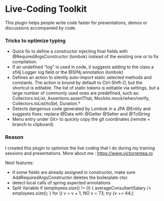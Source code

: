 # Live-Coding Toolkit
<!-- Plugin description -->
This plugin helps people write code faster for presentations, demos or discussions accompanied by code.

### Tricks to optimize typing
- Quick fix to define a constructor injecting final fields with @RequiredArgsConstructor (lombok) instead of the existing one or to fix compilation.
- If an undefined "log" is used in code, it suggests adding to the class a sfl4j Logger log field or the @Slf4j annotation (lombok)
- Defines an action to silently auto-import static selected methods and constants. The action is bound by default
  to Ctrl-Shift-O, but the shortcut is editable. The list of static tokens is editable via settings, but a large number
  of commonly used ones are predefined, such as:
  Collectors.toList, Assertions.assertThat, Mockito.mock/when/verify, Collectors.toList/toSet, Duration.*
- Detects dangerous code generated by Lombok in a JPA @Entity and suggests fixes: replace @Data with @Getter @Setter and @ToString
- Menu entry under Git> to quickly copy the git coordinates (remote + branch to clipboard)

### Reason 
I created this plugin to optimize the live coding that I do during my training sessions and presentations. More about me : https://www.victorrentea.ro

Next features:
- if some fields are already assigned in constructor, make sure AddRequiredArgsConstructor deletes the boilerplate ctor.
- detect local calls of spring aspected annotations
- Split Variable
  if (employees.size() != 0) {
    averageConsultantSalary /= employees.size();
  }
  for () v = v + 1;  NO
  v = 73;
  try {v += 44;}
<!-- Plugin description end -->

